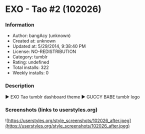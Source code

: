 # EXO - Tao #2 (102026)

### Information
- Author: bangAcy (unknown)
- Created at: unknown
- Updated at: 5/29/2014, 9:38:40 PM
- License: NO-REDISTRIBUTION
- Category: tumblr
- Rating: undefined
- Total installs: 322
- Weekly installs: 0


### Description
► EXO Tao tumblr dashboard theme 
► GUCCY BABE tumblr logo


### Screenshots (links to userstyles.org)
![https://userstyles.org/style_screenshots/102026_after.jpeg](https://userstyles.org/style_screenshots/102026_after.jpeg)


